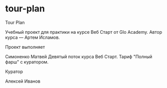 # tour-plan

Tour Plan

Учебный проект для практики на курсе Веб Старт от Glo Academy. Автор курса — Артем Исламов.

Проект выполняет

Симоненко Матвей Девятый поток курса Веб Старт. Тариф "Полный фарш" с куратором.

Куратор

Алексей Иванов
